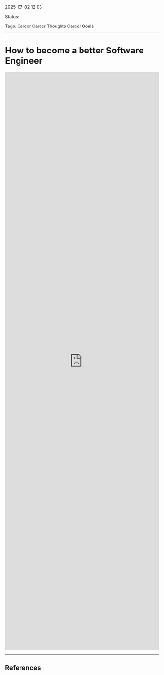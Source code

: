 
2025-07-02 12:03

Status:

Tags: [Career](3%20-%20Tags/Career.md) [Career Thoughts](3%20-%20Tags/Career%20Thoughts.md) [Career Goals](3%20-%20Tags/Career%20Goals.md) 

---
# How to become a better Software Engineer

<iframe src="https://www.linkedin.com/embed/feed/update/urn:li:share:7345783729623101442" height="1887" width="504" frameborder="0" allowfullscreen="" title="Embedded post"></iframe>




---
## References
